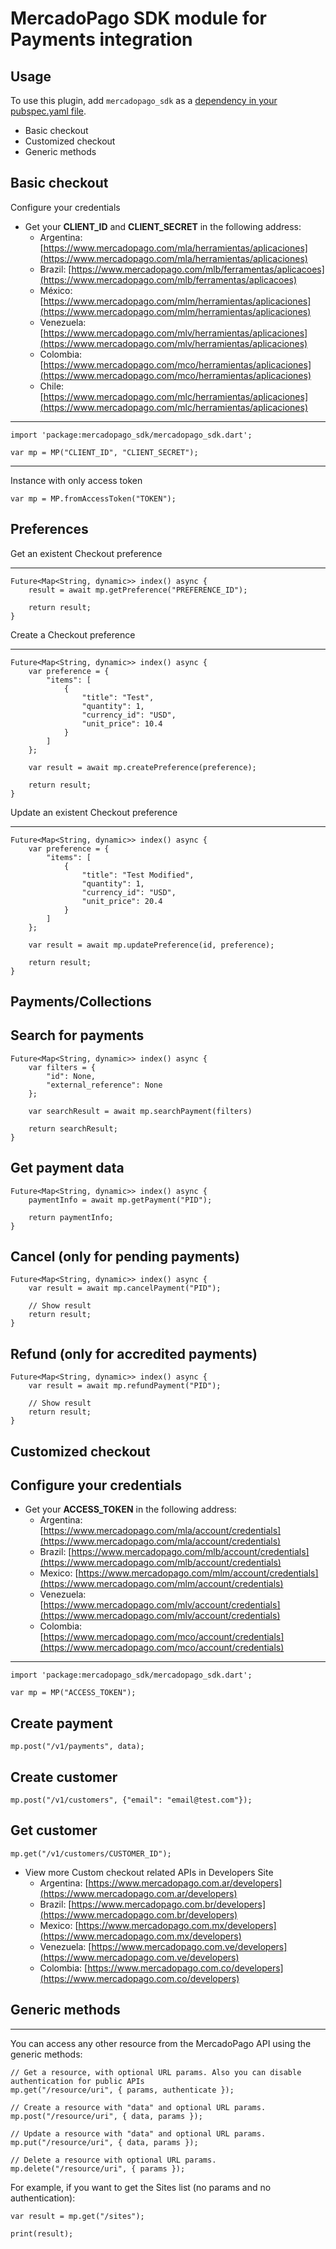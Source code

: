 # MercadoPago SDK module for Payments integration

## Usage

To use this plugin, add `mercadopago_sdk` as a [dependency in your pubspec.yaml file](https://flutter.io/platform-plugins/).

- Basic checkout
- Customized checkout
- Generic methods

## Basic checkout

Configure your credentials

- Get your **CLIENT_ID** and **CLIENT_SECRET** in the following address:
  - Argentina: [https://www.mercadopago.com/mla/herramientas/aplicaciones](https://www.mercadopago.com/mla/herramientas/aplicaciones)
  - Brazil: [https://www.mercadopago.com/mlb/ferramentas/aplicacoes](https://www.mercadopago.com/mlb/ferramentas/aplicacoes)
  - México: [https://www.mercadopago.com/mlm/herramientas/aplicaciones](https://www.mercadopago.com/mlm/herramientas/aplicaciones)
  - Venezuela: [https://www.mercadopago.com/mlv/herramientas/aplicaciones](https://www.mercadopago.com/mlv/herramientas/aplicaciones)
  - Colombia: [https://www.mercadopago.com/mco/herramientas/aplicaciones](https://www.mercadopago.com/mco/herramientas/aplicaciones)
  - Chile: [https://www.mercadopago.com/mlc/herramientas/aplicaciones](https://www.mercadopago.com/mlc/herramientas/aplicaciones)

---

    import 'package:mercadopago_sdk/mercadopago_sdk.dart';

    var mp = MP("CLIENT_ID", "CLIENT_SECRET");

---

Instance with only access token

    var mp = MP.fromAccessToken("TOKEN");

## Preferences

Get an existent Checkout preference

---

    Future<Map<String, dynamic>> index() async {
        result = await mp.getPreference("PREFERENCE_ID");

        return result;
    }

Create a Checkout preference

---

    Future<Map<String, dynamic>> index() async {
        var preference = {
            "items": [
                {
                    "title": "Test",
                    "quantity": 1,
                    "currency_id": "USD",
                    "unit_price": 10.4
                }
            ]
        };

        var result = await mp.createPreference(preference);

        return result;
    }

Update an existent Checkout preference

---

    Future<Map<String, dynamic>> index() async {
        var preference = {
            "items": [
                {
                    "title": "Test Modified",
                    "quantity": 1,
                    "currency_id": "USD",
                    "unit_price": 20.4
                }
            ]
        };

        var result = await mp.updatePreference(id, preference);

        return result;
    }

## Payments/Collections

## Search for payments

    Future<Map<String, dynamic>> index() async {
        var filters = {
            "id": None,
            "external_reference": None
        };

        var searchResult = await mp.searchPayment(filters)

        return searchResult;
    }

## Get payment data

    Future<Map<String, dynamic>> index() async {
        paymentInfo = await mp.getPayment("PID");

        return paymentInfo;
    }

## Cancel (only for pending payments)

    Future<Map<String, dynamic>> index() async {
        var result = await mp.cancelPayment("PID");

        // Show result
        return result;
    }

## Refund (only for accredited payments)

    Future<Map<String, dynamic>> index() async {
        var result = await mp.refundPayment("PID");

        // Show result
        return result;
    }

## Customized checkout

## Configure your credentials

- Get your **ACCESS_TOKEN** in the following address:
  - Argentina: [https://www.mercadopago.com/mla/account/credentials](https://www.mercadopago.com/mla/account/credentials)
  - Brazil: [https://www.mercadopago.com/mlb/account/credentials](https://www.mercadopago.com/mlb/account/credentials)
  - Mexico: [https://www.mercadopago.com/mlm/account/credentials](https://www.mercadopago.com/mlm/account/credentials)
  - Venezuela: [https://www.mercadopago.com/mlv/account/credentials](https://www.mercadopago.com/mlv/account/credentials)
  - Colombia: [https://www.mercadopago.com/mco/account/credentials](https://www.mercadopago.com/mco/account/credentials)

---

    import 'package:mercadopago_sdk/mercadopago_sdk.dart';

    var mp = MP("ACCESS_TOKEN");

## Create payment

    mp.post("/v1/payments", data);

## Create customer

    mp.post("/v1/customers", {"email": "email@test.com"});

## Get customer

    mp.get("/v1/customers/CUSTOMER_ID");

- View more Custom checkout related APIs in Developers Site
  - Argentina: [https://www.mercadopago.com.ar/developers](https://www.mercadopago.com.ar/developers)
  - Brazil: [https://www.mercadopago.com.br/developers](https://www.mercadopago.com.br/developers)
  - Mexico: [https://www.mercadopago.com.mx/developers](https://www.mercadopago.com.mx/developers)
  - Venezuela: [https://www.mercadopago.com.ve/developers](https://www.mercadopago.com.ve/developers)
  - Colombia: [https://www.mercadopago.com.co/developers](https://www.mercadopago.com.co/developers)

## Generic methods

---

You can access any other resource from the MercadoPago API using the generic methods:

    // Get a resource, with optional URL params. Also you can disable authentication for public APIs
    mp.get("/resource/uri", { params, authenticate });

    // Create a resource with "data" and optional URL params.
    mp.post("/resource/uri", { data, params });

    // Update a resource with "data" and optional URL params.
    mp.put("/resource/uri", { data, params });

    // Delete a resource with optional URL params.
    mp.delete("/resource/uri", { params });

For example, if you want to get the Sites list (no params and no authentication):

    var result = mp.get("/sites");

    print(result);
